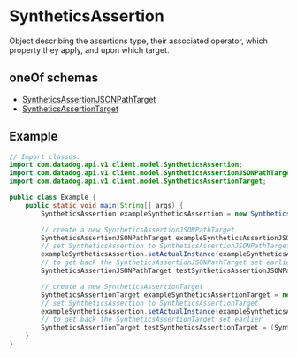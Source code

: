 

# SyntheticsAssertion

Object describing the assertions type, their associated operator, which property they apply, and upon which target.

## oneOf schemas
* [SyntheticsAssertionJSONPathTarget](SyntheticsAssertionJSONPathTarget.md)
* [SyntheticsAssertionTarget](SyntheticsAssertionTarget.md)

## Example
```java
// Import classes:
import com.datadog.api.v1.client.model.SyntheticsAssertion;
import com.datadog.api.v1.client.model.SyntheticsAssertionJSONPathTarget;
import com.datadog.api.v1.client.model.SyntheticsAssertionTarget;

public class Example {
    public static void main(String[] args) {
        SyntheticsAssertion exampleSyntheticsAssertion = new SyntheticsAssertion();

        // create a new SyntheticsAssertionJSONPathTarget
        SyntheticsAssertionJSONPathTarget exampleSyntheticsAssertionJSONPathTarget = new SyntheticsAssertionJSONPathTarget();
        // set SyntheticsAssertion to SyntheticsAssertionJSONPathTarget
        exampleSyntheticsAssertion.setActualInstance(exampleSyntheticsAssertionJSONPathTarget);
        // to get back the SyntheticsAssertionJSONPathTarget set earlier
        SyntheticsAssertionJSONPathTarget testSyntheticsAssertionJSONPathTarget = (SyntheticsAssertionJSONPathTarget) exampleSyntheticsAssertion.getActualInstance();

        // create a new SyntheticsAssertionTarget
        SyntheticsAssertionTarget exampleSyntheticsAssertionTarget = new SyntheticsAssertionTarget();
        // set SyntheticsAssertion to SyntheticsAssertionTarget
        exampleSyntheticsAssertion.setActualInstance(exampleSyntheticsAssertionTarget);
        // to get back the SyntheticsAssertionTarget set earlier
        SyntheticsAssertionTarget testSyntheticsAssertionTarget = (SyntheticsAssertionTarget) exampleSyntheticsAssertion.getActualInstance();
    }
}
```


